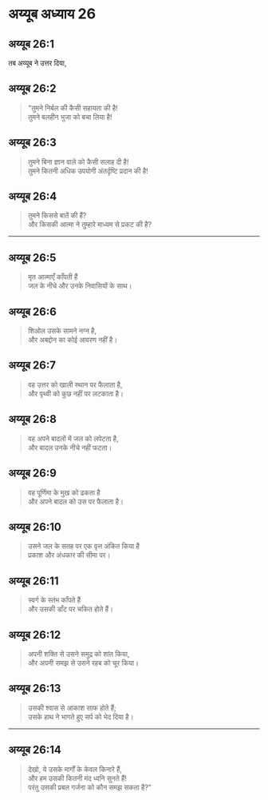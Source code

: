 # अय्यूब अध्याय 26

## अय्यूब 26:1

तब अय्यूब ने उत्तर दिया,

## अय्यूब 26:2

> "तुमने निर्बल की कैसी सहायता की है!  
> तुमने बलहीन भुजा को बचा लिया है!

## अय्यूब 26:3

> तुमने बिना ज्ञान वाले को कैसी सलाह दी है!  
> तुमने कितनी अधिक उपयोगी अंतर्दृष्टि प्रदान की है!

## अय्यूब 26:4

> तुमने किससे बातें की हैं?  
> और किसकी आत्मा ने तुम्हारे माध्यम से प्रकट की है?

---

## अय्यूब 26:5

> मृत आत्माएँ काँपती हैं  
> जल के नीचे और उनके निवासियों के साथ।

## अय्यूब 26:6

> शिओल उसके सामने नग्न है,  
> और अबद्दोन का कोई आवरण नहीं है।

## अय्यूब 26:7

> वह उत्तर को खाली स्थान पर फैलाता है,  
> और पृथ्वी को कुछ नहीं पर लटकाता है।

## अय्यूब 26:8

> वह अपने बादलों में जल को लपेटता है,  
> और बादल उनके नीचे नहीं फटता।

## अय्यूब 26:9

> वह पूर्णिमा के मुख को ढकता है  
> और अपने बादल को उस पर फैलाता है।

## अय्यूब 26:10

> उसने जल के सतह पर एक वृत्त अंकित किया है  
> प्रकाश और अंधकार की सीमा पर।

## अय्यूब 26:11

> स्वर्ग के स्तंभ काँपते हैं  
> और उसकी डाँट पर चकित होते हैं।

## अय्यूब 26:12

> अपनी शक्ति से उसने समुद्र को शांत किया,  
> और अपनी समझ से उसने रहब को चूर किया।

## अय्यूब 26:13

> उसकी श्वास से आकाश साफ होते हैं;  
> उसके हाथ ने भागते हुए सर्प को भेद दिया है।

---

## अय्यूब 26:14

> देखो, ये उसके मार्गों के केवल किनारे हैं,  
> और हम उसकी कितनी मंद ध्वनि सुनते हैं!  
> परंतु उसकी प्रबल गर्जना को कौन समझ सकता है?”
